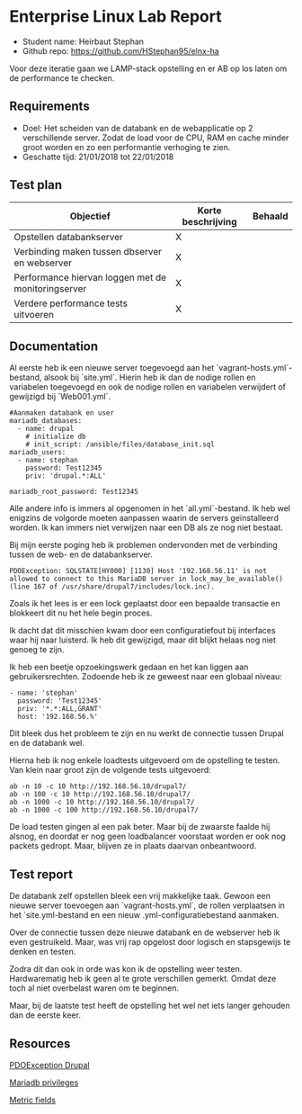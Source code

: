 # Enterprise Linux Lab Report

- Student name: Heirbaut Stephan
- Github repo: <https://github.com/HStephan95/elnx-ha>

Voor deze iteratie gaan we LAMP-stack opstelling en er AB op los laten om de performance te checken.

## Requirements

- Doel: Het scheiden van de databank en de webapplicatie op 2 verschillende server. Zodat de load voor de CPU, RAM en cache minder groot worden en zo een performantie verhoging te zien.
- Geschatte tijd: 21/01/2018 tot 22/01/2018

## Test plan

|Objectief|Korte beschrijving|Behaald|
|---------|------------------|-------|
|Opstellen databankserver|X|
|Verbinding maken tussen dbserver en webserver|X|
|Performance hiervan loggen met de monitoringserver|X|
|Verdere performance tests uitvoeren|X|

## Documentation

Al eerste heb ik een nieuwe server toegevoegd aan het ´vagrant-hosts.yml´-bestand, alsook bij ´site.yml´.
Hierin heb ik dan de nodige rollen en variabelen toegevoegd en ook de nodige rollen en variabelen verwijdert of gewijzigd bij ´Web001.yml´.

    #Aanmaken databank en user
    mariadb_databases:
      - name: drupal
        # initialize db
        # init_script: /ansible/files/database_init.sql
    mariadb_users:
      - name: stephan
        password: Test12345
        priv: 'drupal.*:ALL'

    mariadb_root_password: Test12345
    
Alle andere info is immers al opgenomen in het ´all.yml´-bestand.
Ik heb wel enigzins de volgorde moeten aanpassen waarin de servers geïnstalleerd worden. Ik kan immers niet verwijzen naar een DB als ze nog niet bestaat.

Bij mijn eerste poging heb ik problemen ondervonden met de verbinding tussen de web- en de databankserver.

    PDOException: SQLSTATE[HY000] [1130] Host '192.168.56.11' is not allowed to connect to this MariaDB server in lock_may_be_available() (line 167 of /usr/share/drupal7/includes/lock.inc).

Zoals ik het lees is er een lock geplaatst door een bepaalde transactie en blokkeert dit nu het hele begin proces.

Ik dacht dat dit misschien kwam door een configuratiefout bij interfaces waar hij naar luisterd. Ik heb dit gewijzigd, maar dit blijkt helaas nog niet genoeg te zijn.

Ik heb een beetje opzoekingswerk gedaan en het kan liggen aan gebruikersrechten. Zodoende heb ik ze geweest naar een globaal niveau:

    - name: 'stephan'
      password: 'Test12345'
      priv: '*.*:ALL,GRANT'
      host: '192.168.56.%'
      
Dit bleek dus het probleem te zijn en nu werkt de connectie tussen Drupal en de databank wel.

Hierna heb ik nog enkele loadtests uitgevoerd om de opstelling te testen.
Van klein naar groot zijn de volgende tests uitgevoerd:

    ab -n 10 -c 10 http://192.168.56.10/drupal7/
    ab -n 100 -c 10 http://192.168.56.10/drupal7/
    ab -n 1000 -c 10 http://192.168.56.10/drupal7/
    ab -n 1000 -c 100 http://192.168.56.10/drupal7/
    
De load testen gingen al een pak beter.
Maar bij de zwaarste faalde hij alsnog, en doordat er nog geen loadbalancer voorstaat worden er ook nog packets gedropt. Maar, blijven ze in plaats daarvan onbeantwoord.

## Test report

De databank zelf opstellen bleek een vrij makkelijke taak. Gewoon een nieuwe server toevoegen aan ´vagrant-hosts.yml´, de rollen verplaatsen in het ´site.yml-bestand en een nieuw .yml-configuratiebestand aanmaken.

Over de connectie tussen deze nieuwe databank en de webserver heb ik even gestruikeld. Maar, was vrij rap opgelost door logisch en stapsgewijs te denken en testen.

Zodra dit dan ook in orde was kon ik de opstelling weer testen. Hardwarematig heb ik geen al te grote verschillen gemerkt. Omdat deze toch al niet overbelast waren om te beginnen.

Maar, bij de laatste test heeft de opstelling het wel net iets langer gehouden dan de eerste keer.

## Resources

[PDOException Drupal](https://www.drupal.org/forum/support/installing-drupal/2014-06-04/pdoexception-in-lock_may_be_available-line-167-of)

[Mariadb privileges](https://mariadb.com/kb/en/library/grant/)

[Metric fields](https://www.elastic.co/guide/en/beats/metricbeat/6.1/exported-fields-system.html)